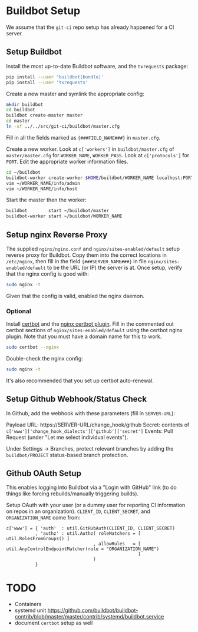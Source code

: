 Buildbot Setup
==============

We assume that the `git-ci` repo setup has already happened for a CI server.

Setup Buildbot
--------------

Install the most up-to-date Buildbot software, and the `txrequests` package:

```sh
pip install --user 'buildbot[bundle]'
pip install --user 'txrequests'
```

Create a new master and symlink the appropriate config:

```sh
mkdir buildbot
cd buildbot
buildbot create-master master
cd master
ln -sf ../../src/git-ci/buildbot/master.cfg
```

Fill in all the fields marked as `{###FIELD_NAME###}` in `master.cfg`.

Create a new worker.
Look at `c['workers']` in `buildbot/master.cfg` of `master/master.cfg` for `WORKER_NAME`, `WORKER_PASS`.
Look at `c['protocols']` for `PORT`.
Edit the appropriate worker information files.

```sh
cd ~/buildbot
buildbot-worker create-worker $HOME/buildbot/WORKER_NAME localhost:PORT WORKER_NAME WORKER_PASS
vim ~/WORKER_NAME/info/admin
vim ~/WORKER_NAME/info/host
```

Start the master then the worker:

```sh
buildbot        start ~/buildbot/master
buildbot-worker start ~/buildbot/WORKER_NAME
```

Setup nginx Reverse Proxy
-------------------------

The supplied `nginx/nginx.conf` and `nginx/sites-enabled/default` setup reverse proxy for Buildbot.
Copy them into the correct locations in `/etc/nginx`, then fill in the field `{###SERVER_NAME###}` in file `nginx/sites-enabled/default` to be the URL (or IP) the server is at.
Once setup, verify that the nginx config is good with:

```sh
sudo nginx -t
```

Given that the config is valid, enabled the nginx daemon.

### Optional

Install [certbot](https://certbot.eff.org/) and the [nginx certbot plugin](https://certbot.eff.org/lets-encrypt/ubuntuxenial-nginx.html).
Fill in the commented out certbot sections of `nginx/sites-enabled/default` using the certbot nginx plugin.
Note that you must have a domain name for this to work.

```sh
sudo certbot --nginx
```

Double-check the nginx config:

```sh
sudo nginx -t
```

It's also recommended that you set up certbot auto-renewal.

Setup Github Webhook/Status Check
---------------------------------

In Github, add the webhook with these parameters (fill in `SERVER-URL`):

Payload URL: https://SERVER-URL/change_hook/github
Secret:      contents of `c['www']['change_hook_dialects']['github']['secret']`
Events:      Pull Request (under "Let me select individual events").

Under Settings -> Branches, protect relevant branches by adding the `buildbot/PROJECT` status-based branch protection.

Github OAuth Setup
------------------

This enables logging into Buildbot via a "Login with GitHub" link (to do things like forcing rebuilds/manually triggering builds).

Setup OAuth with your user (or a dummy user for reporting CI information on repos in an organization).
`CLIENT_ID`, `CLIENT_SECRET`, and `ORGANIZATION_NAME` come from:

```
c['www'] = { 'auth'  : util.GitHubAuth(CLIENT_ID, CLIENT_SECRET)
           , 'authz' : util.Authz( roleMatchers = [ util.RolesFromGroups() ]
                                 , allowRules   = [ util.AnyControlEndpointMatcher(role = "ORGANIZATION_NAME")
                                                  ]
                                 )
           }
```

TODO
====

-   Containers
-   systemd unit
    https://github.com/buildbot/buildbot-contrib/blob/master/master/contrib/systemd/buildbot.service
-   document `certbot` setup as well
